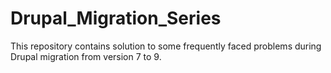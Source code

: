 # Drupal_Migration_Series
This repository contains solution to some frequently faced problems during Drupal migration from version 7  to 9.
